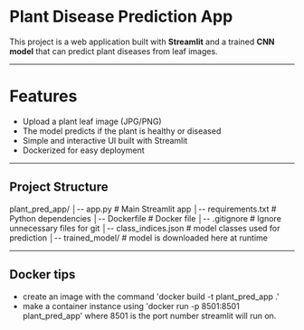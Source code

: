 # Plant Disease Prediction App

This project is a web application built with **Streamlit** and a trained **CNN model** that can predict plant diseases from leaf images.

---

# Features
- Upload a plant leaf image (JPG/PNG)
- The model predicts if the plant is healthy or diseased
- Simple and interactive UI built with Streamlit
- Dockerized for easy deployment

---

##  Project Structure
plant_pred_app/
│-- app.py # Main Streamlit app
│-- requirements.txt # Python dependencies
│-- Dockerfile # Docker  file
│-- .gitignore # Ignore unnecessary files for git
│-- class_indices.json #  model classes used for prediction
│-- trained_model/ # model is downloaded here at runtime

---

## Docker tips
- create an image with the command 'docker build -t plant_pred_app .'
- make a container instance using 'docker run -p 8501:8501 plant_pred_app'
  where 8501 is the port number streamlit will run on.
